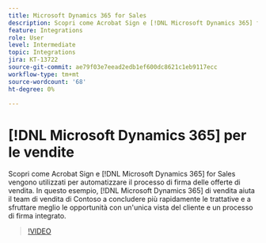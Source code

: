 ```yaml
---
title: Microsoft Dynamics 365 for Sales
description: Scopri come Acrobat Sign e [!DNL Microsoft Dynamics 365] for Sales vengono utilizzati per automatizzare il processo di firma delle offerte di vendita
feature: Integrations
role: User
level: Intermediate
topic: Integrations
jira: KT-13722
source-git-commit: ae79f03e7eead2edb1ef600dc8621c1eb9117ecc
workflow-type: tm+mt
source-wordcount: '68'
ht-degree: 0%

---
```


# [!DNL Microsoft Dynamics 365] per le vendite

Scopri come Acrobat Sign e [!DNL Microsoft Dynamics 365] for Sales vengono utilizzati per automatizzare il processo di firma delle offerte di vendita. In questo esempio, [!DNL Microsoft Dynamics 365] di vendita aiuta il team di vendita di Contoso a concludere più rapidamente le trattative e a sfruttare meglio le opportunità con un&#39;unica vista del cliente e un processo di firma integrato.

>[!VIDEO](https://video.tv.adobe.com/v/3423404?quality=12&learn=on&hidetitle=true)
